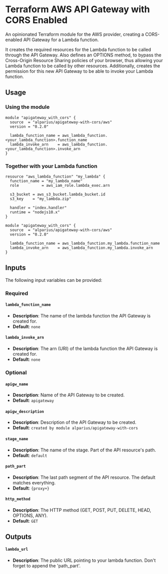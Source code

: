 # Terraform AWS API Gateway with CORS Enabled

An opinionated Terraform module for the AWS provider, creating a CORS-enabled API Gateway for a Lambda function.

It creates the required resources for the Lambda function to be called through the API Gateway. Also defines an OPTIONS method, to bypass the Cross-Origin Resource Sharing policies of your browser, thus allowing your Lambda function to be called by other resources. Additionally, creates the permission for this new API Gateway to be able to invoke your Lambda function.


## Usage

### Using the module

``` hcl
module "apigateway_with_cors" {
  source  = "alparius/apigateway-with-cors/aws"
  version = "0.2.0"

  lambda_function_name = aws_lambda_function.<your_lambda_function>.function_name
  lambda_invoke_arn    = aws_lambda_function.<your_lambda_function>.invoke_arn 
}
```

### Together with your Lambda function
``` hcl
resource "aws_lambda_function" "my_lambda" {
  function_name = "my_lambda_name"
  role          = aws_iam_role.lambda_exec.arn

  s3_bucket = aws_s3_bucket.lambda_bucket.id
  s3_key    = "my_lambda.zip"

  handler = "index.handler"
  runtime = "nodejs10.x"
}

module "apigateway_with_cors" {
  source  = "alparius/apigateway-with-cors/aws"
  version = "0.2.0"

  lambda_function_name = aws_lambda_function.my_lambda.function_name
  lambda_invoke_arn    = aws_lambda_function.my_lambda.invoke_arn
}
```


## Inputs

The following input variables can be provided:

### Required

#### `lambda_function_name`
- **Description**: The name of the lambda function the API Gateway is created for.
- **Default**: `none`

#### `lambda_invoke_arn`
- **Description**: The arn (URI) of the lambda function the API Gateway is created for.
- **Default**: `none`

### Optional

#### `apigw_name`
- **Description**: Name of the API Gateway to be created.
- **Default**: `apigateway`

#### `apigw_description`
- **Description**: Description of the API Gateway to be created.
- **Default**: `created by module alparius/apigateway-with-cors`

#### `stage_name`
- **Description**: The name of the stage. Part of the API resource's path.
- **Default**: `default`

#### `path_part`
- **Description**: The last path segment of the API resource. The default matches everything.
- **Default**: `{proxy+}`

#### `http_method`
- **Description**: The HTTP method (GET, POST, PUT, DELETE, HEAD, OPTIONS, ANY).
- **Default**: `GET`


## Outputs

#### `lambda_url`
- **Description**: The public URL pointing to your lambda function. Don't forget to append the 'path_part'.